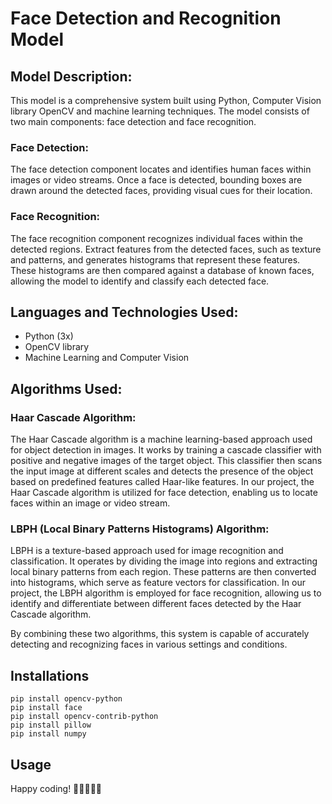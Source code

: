 # Face Detection and Recognition Model

## Model Description:
This model is a comprehensive system built using Python, Computer Vision library OpenCV and machine learning techniques. The model consists of two main components: face detection and face recognition.

### Face Detection:
The face detection component locates and identifies human faces within images or video streams. Once a face is detected, bounding boxes are drawn around the detected faces, providing visual cues for their location.

### Face Recognition:
The face recognition component recognizes individual faces within the detected regions. Extract features from the detected faces, such as texture and patterns, and generates histograms that represent these features. These histograms are then compared against a database of known faces, allowing the model to identify and classify each detected face.

## Languages and Technologies Used:
- Python (3x)
- OpenCV library
- Machine Learning and Computer Vision

## Algorithms Used:
### Haar Cascade Algorithm:
The Haar Cascade algorithm is a machine learning-based approach used for object detection in images. It works by training a cascade classifier with positive and negative images of the target object. This classifier then scans the input image at different scales and detects the presence of the object based on predefined features called Haar-like features. In our project, the Haar Cascade algorithm is utilized for face detection, enabling us to locate faces within an image or video stream.

### LBPH (Local Binary Patterns Histograms) Algorithm:
LBPH is a texture-based approach used for image recognition and classification. It operates by dividing the image into regions and extracting local binary patterns from each region. These patterns are then converted into histograms, which serve as feature vectors for classification. In our project, the LBPH algorithm is employed for face recognition, allowing us to identify and differentiate between different faces detected by the Haar Cascade algorithm.

By combining these two algorithms, this system is capable of accurately detecting and recognizing faces in various settings and conditions.

## Installations
```
pip install opencv-python
pip install face
pip install opencv-contrib-python
pip install pillow
pip install numpy
```

## Usage

Happy coding! 🚀👩‍💻👨‍💻
